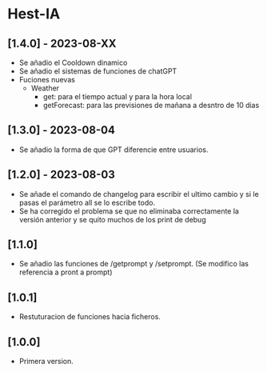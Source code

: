# Hest-IA

## [1.4.0] - 2023-08-XX
- Se añadio el Cooldown dinamico
- Se añadio el sistemas de funciones de chatGPT
- Fuciones nuevas
  - Weather
    - get: para el tiempo actual y para la hora local
    - getForecast: para las previsiones de mañana a desntro de 10 dias 

## [1.3.0] - 2023-08-04
- Se añadio la forma de que GPT diferencie entre usuarios.

## [1.2.0] - 2023-08-03
- Se añade el comando de changelog para escribir el ultimo cambio y si le pasas el parámetro all se lo escribe todo.
- Se ha corregido el problema se que no eliminaba correctamente la versión anterior y se quito muchos de los print de debug

## [1.1.0]
- Se añadio las funciones de /getprompt y /setprompt. (Se modifico las referencia a pront a prompt)

## [1.0.1]
- Restuturacion de funciones hacia ficheros.

## [1.0.0]
- Primera version.
